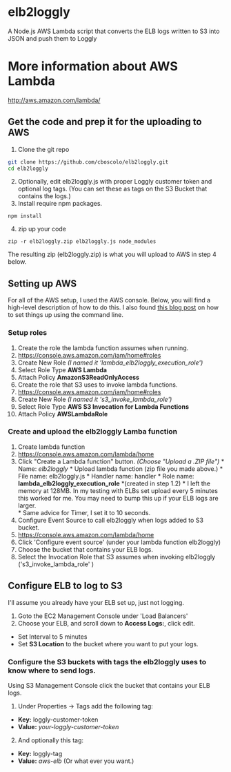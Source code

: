 # elb2loggly
A Node.js AWS Lambda script that converts the ELB logs written to S3 into JSON and push them to Loggly

# More information about AWS Lambda
http://aws.amazon.com/lambda/

## Get the code and prep it for the uploading to AWS
1. Clone the git repo
```bash
git clone https://github.com/cboscolo/elb2loggly.git
cd elb2loggly
```
2. Optionally, edit elb2loggly.js with proper Loggly customer token and optional log tags. (You can set these as tags on the S3 Bucket that contains the logs.)
3. Install require npm packages.
```
npm install
```
4. zip up your code
```
zip -r elb2loggly.zip elb2loggly.js node_modules
```
The resulting zip (elb2loggly.zip) is what you will upload to AWS in step 4 below.

## Setting up AWS
For all of the AWS setup, I used the AWS console.  Below, you will find a high-level description of how to do this.  I also found [this blog post](http://alestic.com/2014/11/aws-lambda-cli) on how to set things up using the command line.

### Setup roles
1. Create the role the lambda function assumes when running.
  1. https://console.aws.amazon.com/iam/home#roles
  2. Create New Role *(I named it 'lambda_elb2loggly_execution_role')*
  3. Select Role Type **AWS Lambda**
  4. Attach Policy **AmazonS3ReadOnlyAccess**
2. Create the role that S3 uses to invoke lambda functions.
  1. https://console.aws.amazon.com/iam/home#roles
  2. Create New Role *(I named it 's3_invoke_lambda_role')*
  2. Select Role Type **AWS S3 Invocation for Lambda Functions**
  3. Attach Policy **AWSLambdaRole**

### Create and upload the elb2loggly Lamba function
1. Create lambda function
  1. https://console.aws.amazon.com/lambda/home
  2. Click "Create a Lambda function" button. *(Choose "Upload a .ZIP file")*
    * Name: *elb2loggly*
    * Upload lambda function (zip file you made above.)
    * File name: elb2loggly.js
    * Handler name: handler
    * Role name: **lambda_elb2loggly_execution_role** *(created in step 1.2)
    * I left the memory at 128MB.  In my testing with ELBs set upload every 5 minutes this worked for me.  You may need to bump this up if your ELB logs are larger.  
    * Same advice for Timer, I set it to 10 seconds.
2. Configure Event Source to call elb2loggly when logs added to S3 bucket.
  1. https://console.aws.amazon.com/lambda/home
  2. Click 'Configure event source' (under your lambda function elb2loggly)
  3. Choose the bucket that contains your ELB logs.
  4. Select the Invocation Role that S3 assumes when invoking elb2loggly ('s3_invoke_lambda_role' )

## Configure ELB to log	to S3
I'll assume you already have your ELB set up, just not logging.
1. Goto the EC2 Management Console under 'Load Balancers'
2. Choose your ELB, and scroll down to **Access Logs:**, click edit.
  * Set Interval to 5 minutes
  * Set **S3 Location** to the bucket where you want to put your logs.

### Configure the S3 buckets with tags the elb2loggly uses to know where to send logs.
Using S3 Management Console click the bucket that contains your ELB logs.
1. Under Properties -> Tags add the following tag:
  * **Key:** loggly-customer-token
  * **Value:** *your-loggly-customer-token*
2. And optionally this tag:
  * **Key:** loggly-tag
  * **Value:** *aws-elb* (Or what ever you want.)
